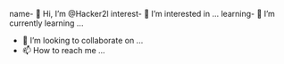 name- 👋 Hi, I’m @Hacker2l
interest- 👀 I’m interested in ...
learning- 🌱 I’m currently learning ...
- 💞️ I’m looking to collaborate on ...
- 📫 How to reach me ...

<!---
Hacker2l/Hacker2l is a ✨ special ✨ repository because its `README.md` (this file) appears on your GitHub profile.
You can click the Preview link to take a look at your changes.
--->

